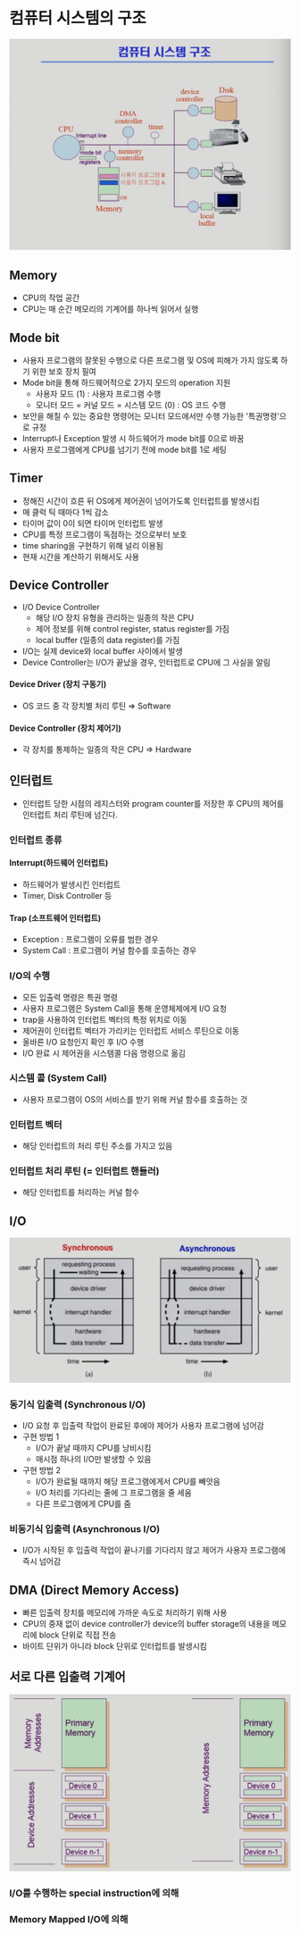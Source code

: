 # 컴퓨터 시스템의 구조

![컴퓨터 시스템 구조](./img/computer_system_structure.png)

## Memory

- CPU의 작업 공간
- CPU는 매 순간 메모리의 기계어를 하나씩 읽어서 실행

## Mode bit

- 사용자 프로그램의 잘못된 수행으로 다른 프로그램 및 OS에 피해가 가지 않도록 하기 위한 보호 장치 필여
- Mode bit을 통해 하드웨어적으로 2가지 모드의 operation 지원
  - 사용자 모드 (1) : 사용자 프로그램 수행
  - 모니터 모드 = 커널 모드 = 시스템 모드 (0) : OS 코드 수행
- 보안을 해칠 수 있는 중요한 명령어는 모니터 모드에서만 수행 가능한 '특권명령'으로 규정
- Interrupt나 Exception 발생 시 하드웨어가 mode bit를 0으로 바꿈
- 사용자 프로그램에게 CPU를 넘기기 전에 mode bit를 1로 세팅

## Timer

- 정해진 시간이 흐른 뒤 OS에게 제어권이 넘어가도록 인터럽트를 발생시킴
- 매 클럭 틱 때마다 1씩 감소
- 타이머 값이 0이 되면 타이머 인터럽트 발생
- CPU를 특정 프로그램이 독점하는 것으로부터 보호
- time sharing을 구현하기 위해 널리 이용됨
- 현재 시간을 계산하기 위해서도 사용

## Device Controller

- I/O Device Controller
  - 해당 I/O 장치 유형을 관리하는 일종의 작은 CPU
  - 제어 정보를 위해 control register, status register를 가짐
  - local buffer (일종의 data register)를 가짐
- I/O는 실제 device와 local buffer 사이에서 발생
- Device Controller는 I/O가 끝났을 경우, 인터럽트로 CPU에 그 사실을 알림

#### Device Driver (장치 구동기)

- OS 코드 중 각 장치별 처리 루틴
  ⇒ Software

#### Device Controller (장치 제어기)

- 각 장치를 통제하는 일종의 작은 CPU
  ⇒ Hardware

## 인터럽트

- 인터럽트 당한 시점의 레지스터와 program counter를 저장한 후 CPU의 제어를 인터럽트 처리 루틴에 넘긴다.

### 인터럽트 종류

#### **Interrupt(하드웨어 인터럽트)**

- 하드웨어가 발생시킨 인터럽트
- Timer, Disk Controller 등

#### **Trap (소프트웨어 인터럽트)**

- Exception : 프로그램이 오류를 범한 경우
- System Call : 프로그램이 커널 함수를 호출하는 경우

### I/O의 수행

- 모든 입출력 명령은 특권 명령
- 사용자 프로그램은 System Call을 통해 운영체제에게 I/O 요청
- trap을 사용하여 인터럽트 벡터의 특정 위치로 이동
- 제어권이 인터럽트 벡터가 가리키는 인터럽트 서비스 루틴으로 이동
- 올바른 I/O 요청인지 확인 후 I/O 수행
- I/O 완료 시 제어권을 시스템콜 다음 명령으로 옮김

### 시스템 콜 (System Call)

- 사용자 프로그램이 OS의 서비스를 받기 위해 커널 함수를 호출하는 것

### 인터럽트 벡터

- 해당 인터럽트의 처리 루틴 주소를 가지고 있음

### 인터럽트 처리 루틴 (= 인터럽트 핸들러)

- 해당 인터럽트를 처리하는 커널 함수

## I/O

![입출력](./img/io.png)

### 동기식 입출력 (Synchronous I/O)

- I/O 요청 후 입출력 작업이 완료된 후에야 제어가 사용자 프로그램에 넘어감
- 구현 방법 1
  - I/O가 끝날 때까지 CPU를 낭비시킴
  - 매시점 하나의 I/O만 발생할 수 있음
- 구현 방법 2
  - I/O가 완료될 때까지 해당 프로그램에게서 CPU를 빼앗음
  - I/O 처리를 기다리는 줄에 그 프로그램을 줄 세움
  - 다른 프로그램에게 CPU를 줌

### 비동기식 입출력 (Asynchronous I/O)

- I/O가 시작된 후 입출력 작업이 끝나기를 기다리지 않고 제어가 사용자 프로그램에 즉시 넘어감

## DMA (Direct Memory Access)

- 빠른 입출력 장치를 메모리에 가까운 속도로 처리하기 위해 사용
- CPU의 중재 없이 device controller가 device의 buffer storage의 내용을 메모리에 block 단위로 직접 전송
- 바이트 단위가 아니라 block 단위로 인터럽트를 발생시킴

## 서로 다른 입출력 기계어

![입출력 기계어](./img/io%20instruction.png)

### I/O를 수행하는 special instruction에 의해

### Memory Mapped I/O에 의해
